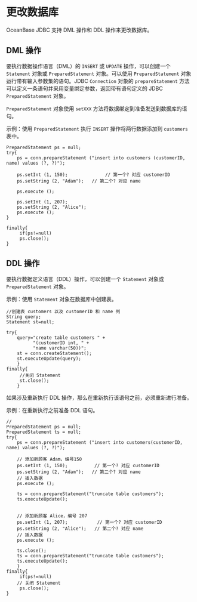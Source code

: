 更改数据库 
==========================

OceanBase JDBC 支持 DML 操作和 DDL 操作来更改数据库。

DML 操作 
------------------------

要执行数据操作语言（DML）的 `INSERT` 或 `UPDATE` 操作，可以创建一个 `Statement` 对象或 `PreparedStatement` 对象。可以使用 `PreparedStatement` 对象运行带有输入参数集的语句。JDBC `Connection` 对象的 `prepareStatement` 方法可以定义一条语句并采用变量绑定参数，返回带有语句定义的 JDBC `PreparedStatement` 对象。

`PreparedStatement` 对象使用 `setXXX` 方法将数据绑定到准备发送到数据库的语句。

示例：使用 `PreparedStatement` 执行 `INSERT` 操作将两行数据添加到 `customers` 表中。

    PreparedStatement ps = null;
    try{
        ps = conn.prepareStatement ("insert into customers (customerID, name) values (?, ?)");
    
        ps.setInt (1, 150);              // 第一个? 对应 customerID
        ps.setString (2, "Adam");   // 第二个? 对应 name
    
        ps.execute ();
    
        ps.setInt (1, 207);           
        ps.setString (2, "Alice");   
        ps.execute ();
    }
    
    finally{
         if(ps!=null)
         ps.close();
    }



DDL 操作 
------------------------

要执行数据定义语言（DDL）操作，可以创建一个 `Statement` 对象或 `PreparedStatement` 对象。 

示例：使用 `Statement` 对象在数据库中创建表。

    //创建表 customers 以及 customerID 和 name 列
    String query;
    Statement st=null;
    
    try{
        query="create table customers " +
              "(customerID int, " +
              "name varchar(50))";
        st = conn.createStatement();
        st.executeUpdate(query);
        }
    finally{
         //关闭 Statement
         st.close();
        }



如果涉及重新执行 DDL 操作，那么在重新执行该语句之前，必须重新进行准备。

示例：在重新执行之前准备 DDL 语句。

    //
    PreparedStatement ps = null;
    PreparedStatement ts = null;
    try{
        ps = conn.prepareStatement ("insert into customers(customerID, name) values (?, ?)");
     
        // 添加新顾客 Adam，编号150
        ps.setInt (1, 150);          // 第一个? 对应 customerID
        ps.setString (2, "Adam");   // 第二个? 对应 name
        // 插入数据
        ps.execute ();
        
        ts = conn.prepareStatement("truncate table customers"); 
        ts.executeUpdate();
     
     
        // 添加新顾客 Alice，编号 207
        ps.setInt (1, 207);           // 第一个? 对应 customerID
        ps.setString (2, "Alice");   // 第二个? 对应 name
        // 插入数据
        ps.execute ();
     
        ts.close();
        ts = conn.prepareStatement("truncate table customers"); 
        ts.executeUpdate();
        }
    finally{
         if(ps!=null)
        // 关闭 Statement
         ps.close();
    }



